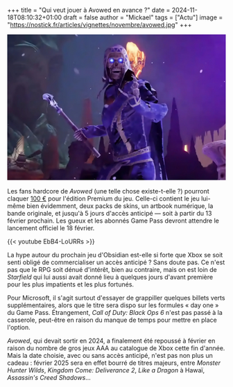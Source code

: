 +++
title = "Qui veut jouer à Avowed en avance ?"
date = 2024-11-18T08:10:32+01:00
draft = false
author = "Mickael"
tags = ["Actu"]
image = "https://nostick.fr/articles/vignettes/novembre/avowed.jpg"
+++

![Avowed](avowed.jpg "")

Les fans hardcore de *Avowed* (une telle chose existe-t-elle ?) pourront claquer [100 €](https://www.xbox.com/fr-FR/games/store/edition-premium-davowed/9NFHQ2719J83/0017) pour l'édition Premium du jeu. Celle-ci contient le jeu lui-même bien évidemment, deux packs de skins, un artbook numérique, la bande originale, et jusqu'à 5 jours d'accès anticipé — soit à partir du 13 février prochain. Les gueux et les abonnés Game Pass devront attendre le lancement officiel le 18 février.

{{< youtube EbB4-LoURRs >}} 

La hype autour du prochain jeu d'Obsidian est-elle si forte que Xbox se soit senti obligé de commercialiser un accès anticipé ? Sans doute pas. Ce n'est pas que le RPG soit dénué d'intérêt, bien au contraire, mais on est loin de *Starfield* qui lui aussi avait donné lieu à quelques jours d'avant première pour les plus impatients et les plus fortunés.

Pour Microsoft, il s'agit surtout d'essayer de grappiller quelques billets verts supplémentaires, alors que le titre sera dispo sur les formules « day one » du Game Pass. Étrangement, *Call of Duty: Black Ops 6* n'est pas passé à la casserole, peut-être en raison du manque de temps pour mettre en place l'option.

*Avowed*, qui devait sortir en 2024, a finalement été repoussé à février en raison du nombre de gros jeux AAA au catalogue de Xbox cette fin d'année. Mais la date choisie, avec ou sans accès anticipé, n'est pas non plus un cadeau : février 2025 sera en effet bourré de titres majeurs, entre *Monster Hunter Wilds*, *Kingdom Come: Deliverance 2*, *Like a Dragon* à Hawaï, *Assassin's Creed Shadows*…